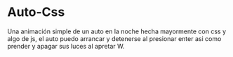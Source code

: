 # Auto-Css
Una animación simple de un auto en la noche hecha mayormente con css y algo de js, el auto puedo arrancar y detenerse al presionar enter asi como prender y apagar sus luces al apretar W.
